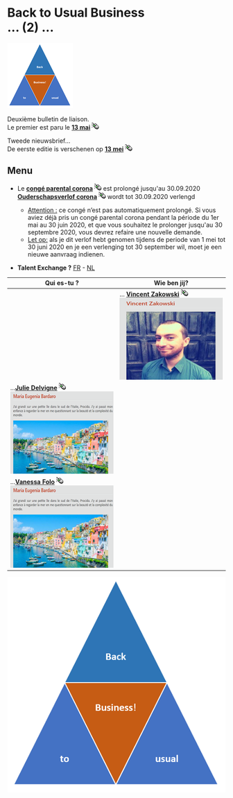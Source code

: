 <link rel="stylesheet" href="S2.css">
<link rel="stylesheet" href="foghorn2.css">

# Back to Usual Business<br>... (2) ...

![](b2ub.png)

Deuxième bulletin de liaison.  
Le premier est paru le [**13 mai**](https://newdevprojects.github.io/publicinfo/S2/B2usualB/Back_to_Usual.html) ![](click.gif)

Tweede nieuwsbrief...  
De eerste editie is verschenen op [**13 mei**](https://newdevprojects.github.io/publicinfo/S2/B2usualB/Back_to_Usual.html) ![](click.gif)

## Menu

* Le [**congé parental corona**](Conge_parental_corona.md) ![](click.gif) est prolongé jusqu'au 30.09.2020<br>[**Ouderschapsverlof corona**](Ouderschapsverlof_corona.md)  ![](click.gif) wordt tot 30.09.2020 verlengd
    * <u>Attention :</u> ce congé n’est pas automatiquement prolongé. Si vous aviez déjà pris un congé parental corona pendant la période du 1er mai au 30 juin 2020, et que vous souhaitez le prolonger jusqu'au 30 septembre 2020, vous devrez refaire une nouvelle demande.
    * <u>Let op:</u> als je dit verlof hebt genomen tijdens de periode van 1 mei tot 30 juni 2020 en je een verlenging tot 30 september wil, moet je een nieuwe aanvraag indienen.

* **Talent Exchange ?** [FR](Talent_Exchange_FR.md)  - [NL](Talent_Exchange_NL.md)

| Qui es-tu ? | Wie ben jij? |
| --- | --- |
| &nbsp; | ... [**Vincent Zakowski**](Vincent_Zakowski.md)  ![](click.gif)<br>![](smallVZ.png) |
| ...[**Julie Delvigne**](Julie_Delvigne.md)  ![](click.gif)<br>![](smallMEB.png) | &nbsp; |
| ...[**Vanessa Folo**](Vanessa_Folo.md)  ![](click.gif)<br>![](smallMEB.png) | &nbsp; |

![](B2usualB.png)

